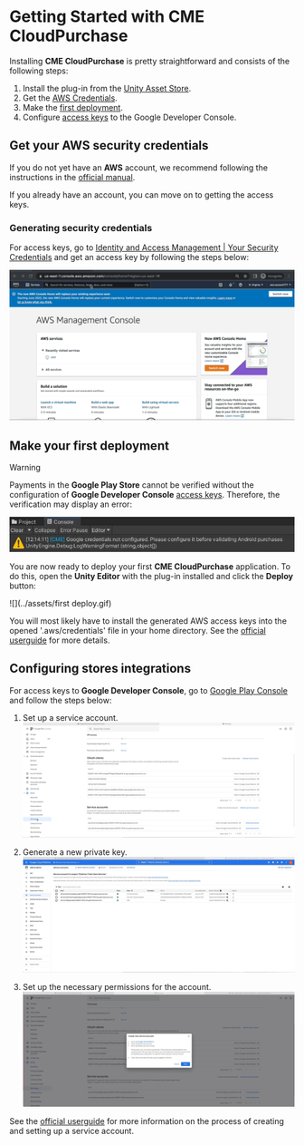 # Getting Started with CME CloudPurchase

Installing **CME CloudPurchase** is pretty straightforward and consists of the following steps:

1. Install the plug-in from the [Unity Asset Store](https://assetstore.unity.com/preview/224332/710152).
2. Get the [AWS Credentials](#aws-credentials).
3. Make the [first deployment](#deployment).
4. Configure [access keys](#stores) to the Google Developer Console.

## <a id="aws-credentials"></a> Get your AWS security credentials

If you do not yet have an **AWS** account, we recommend following the instructions in the [official manual](https://aws.amazon.com/premiumsupport/knowledge-center/create-and-activate-aws-account/).

If you already have an account, you can move on to getting the access keys.

### Generating security credentials

For access keys, go to [Identity and Access Management | Your Security Credentials](hhttps://us-east-1.console.aws.amazon.com/iam/home#/security_credentials) and get an access key by following the steps below:

![!](../assets/get_aws_creds.gif)

## <a id="deployment"></a> Make your first deployment

<div class="admonition warning">
<p class="admonition-title">Warning</p>
Payments in the <b>Google Play Store</b> cannot be verified without the configuration of <b>Google Developer Console</b> <a href="#stores">access keys</a>. Therefore, the verification may display an error:</p>
<img src="../assets/google-creds-error.jpg">
</div>

You are now ready to deploy your first **CME CloudPurchase** application. To do this, open the **Unity Editor** with the plug-in installed and click the **Deploy** button:

![](../assets/first deploy.gif)

You will most likely have to install the generated AWS access keys into the opened '.aws/credentials' file in your home directory. See the [official userguide](https://docs.aws.amazon.com/cli/latest/userguide/cli-configure-files.html) for more details. 

## <a id="stores"></a> Configuring stores integrations

For access keys to **Google Developer Console**, go to [Google Play Console](https://play.google.com/console/) and follow the steps below: 

1. Set up a service account.
![!](../assets/google_1.gif)

2. Generate a new private key.
![!](../assets/google_2.gif)

3. Set up the necessary permissions for the account.
![!](../assets/google_3.gif)

See the [official userguide](https://developers.google.com/workspace/guides/create-credentials#service-account) for more information on the process of creating and setting up a service account.
